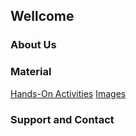 ## Wellcome

### About Us


### Material

[Hands-On Activities](https://github.com/advancedpythonprogramming/hands-on-activities)
[Images]()

### Support and Contact
